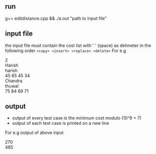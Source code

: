 ## run
g++ editdistance.cpp && ./a.out "path to input file"

## input file
the input file must contain the cost list with ' ' (space) as delimeter in the following order `<copy> <insert> <replace> <delete>` For e.g

2  
Harish  
harish  
45 65 45 34  
Chandra  
thuwal  
75 84 69 71  




## output
- output of every test case is the minimum cost modulo (10^9 + 7)
- output of each test case is printed on a new line

For e.g output of above input

270  
485
